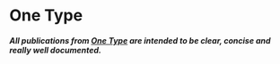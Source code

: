 # One Type

##### All publications from [One Type](https://onetype.org) are intended to be clear, concise and really well documented.

